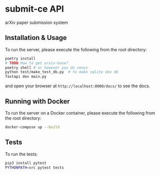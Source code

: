 # submit-ce API
arXiv paper submission system

## Installation & Usage

To run the server, please execute the following from the root directory:

```bash
poetry install
# TODO How to get arxiv-base?
poetry shell # or however you do venvs
python test/make_test_db.py  # to make sqlite dev db
fastapi dev main.py
```

and open your browser at `http://localhost:8000/docs/` to see the docs.

## Running with Docker

To run the server on a Docker container, please execute the following from the root directory:

```bash
docker-compose up --build
```

## Tests

To run the tests:

```bash
pip3 install pytest
PYTHONPATH=src pytest tests
```
